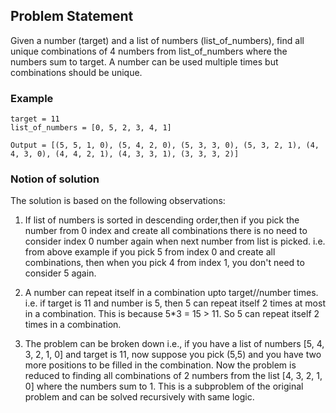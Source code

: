 ## Problem Statement

Given a number (target) and a list of numbers (list_of_numbers), find all unique combinations of 4 numbers from list_of_numbers where the numbers sum to target. A number can be used multiple times but combinations should be unique.

### Example

```
target = 11
list_of_numbers = [0, 5, 2, 3, 4, 1]

Output = [(5, 5, 1, 0), (5, 4, 2, 0), (5, 3, 3, 0), (5, 3, 2, 1), (4, 4, 3, 0), (4, 4, 2, 1), (4, 3, 3, 1), (3, 3, 3, 2)]
```

### Notion of solution

The solution is based on the following observations:

1. If list of numbers is sorted in descending order,then if you pick the number from 0 index and create all combinations there is no need to consider index 0 number again when next number from list is picked. i.e. from above example if you pick 5 from index 0 and create all combinations, then when you pick 4 from index 1, you don't need to consider 5 again.

2. A number can repeat itself in a combination upto target//number times. i.e. if target is 11 and number is 5, then 5 can repeat itself 2 times at most in a combination. This is because 5\*3 = 15 > 11. So 5 can repeat itself 2 times in a combination.

3. The problem can be broken down i.e., if you have a list of numbers [5, 4, 3, 2, 1, 0] and target is 11, now suppose you pick (5,5) and you have two more positions to be filled in the combination. Now the problem is reduced to finding all combinations of 2 numbers from the list [4, 3, 2, 1, 0] where the numbers sum to 1. This is a subproblem of the original problem and can be solved recursively with same logic.

